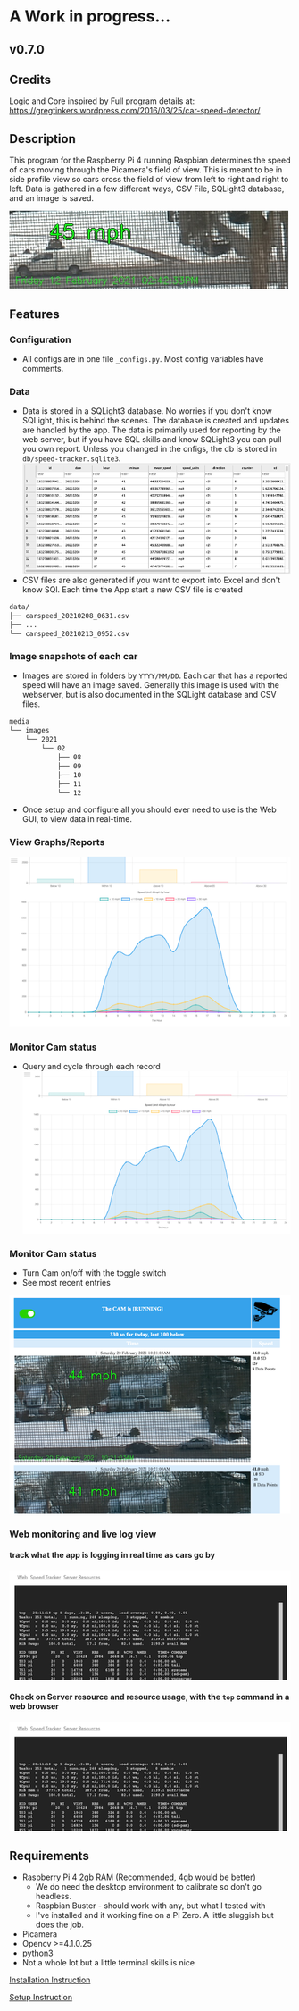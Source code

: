 # A Work in progress...

## v0.7.0

## Credits

Logic and Core inspired by
Full program details at:   https://gregtinkers.wordpress.com/2016/03/25/car-speed-detector/

## Description

This program for the Raspberry Pi 4 running Raspbian determines the speed of cars moving through the Picamera's field of view. This is meant to be in side profile view so cars cross the field of view from left to right and right to left. Data is gathered in a few different ways, CSV File, SQLight3 database, and an image is saved.

![Sample Image](html/assets/sample_snap.jpg?raw=true "Sample Image")


## Features
### Configuration
* All configs are in one file `_configs.py`. Most config variables have comments.
### Data
* Data is stored in a SQLight3 database. No worries if you don't know SQLight, this is behind the scenes. The database is created and updates are handled by the app. The data is primarily used for reporting by the web server, but if you have SQL skills and know SQLight3 you can pull you own report. Unless you changed in the onfigs, the db is stored in `db/speed-tracker.sqlite3`. ![DB Sample](html/assets/sample_db.png?raw=true "DB Sample")
* CSV files are also generated if you want to export into Excel and don't know SQl. Each time the App start a new CSV file is created
```
data/
├── carspeed_20210208_0631.csv
├── ...
└── carspeed_20210213_0952.csv
```
### Image snapshots of each car
* Images are stored in folders by `YYYY/MM/DD`. Each car that has a reported speed will have an image saved. Generally this image is used with the webserver, but is also documented in the SQLight database and CSV files.
```
media
└── images
    └── 2021
        └── 02
            ├── 08
            ├── 09
            ├── 10
            ├── 11
            └── 12
```
* Once setup and configure all you should ever need to use is the Web GUI, to view data in real-time. 


### View Graphs/Reports

![Sample Graphs Page](html/assets/sample_web.png?raw=true "Sample Graphs Page")


### Monitor Cam status 
- Query and cycle through each record
![Query and view records](html/assets/sample_web.png?raw=true "Query and view records")

### Monitor Cam status 
- Turn Cam on/off with the toggle switch
- See most recent entries

![Sample Status Page](html/assets/sample_web2.png?raw=true "Sample Status Page")

### Web monitoring and live log view

#### track what the app is logging in real time as cars go by
![Speed Tracking Logs](html/assets/sample_log_placeholder.png?raw=true "Speed Tracking Logs")


#### Check on Server resource and resource usage, with the `top` command in a web browser
![Server Status](html/assets/sample_log_placeholder.png?raw=true "Server Status")

## Requirements

* Raspberry Pi 4 2gb RAM (Recommended, 4gb would be better)
    * We do need the desktop environment to calibrate so don't go headless.
    * Raspbian Buster - should work with any, but what I tested with
    * I've installed and it working fine on a PI Zero. A little sluggish but does the job.
* Picamera
* Opencv >=4.1.0.25
* python3
* Not a whole lot but a little terminal skills is nice



[Installation Instruction](1.install.md)

[Setup Instruction](2.setup.md)





